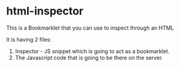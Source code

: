 html-inspector
==============

This is a Bookmarklet that you can use to inspect through an HTML

It is having 2 files:
1. Inspector - JS snippet which is going to act as a bookmarklet.
2. The Javascript code that is going to be there on the server.
